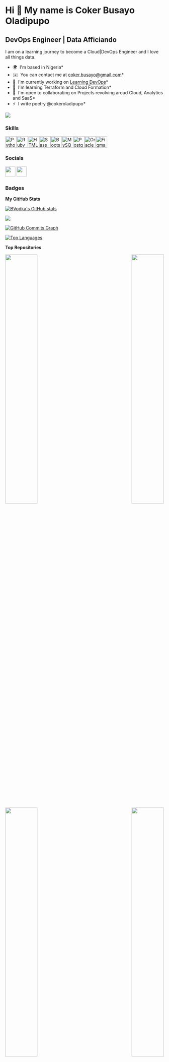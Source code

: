 Hi 👋 My name is Coker Busayo Oladipupo
=======================================
DevOps Engineer | Data Afficiando
---------------------------------
I am on a learning journey to become a Cloud|DevOps Engineer and I love all things data.
* 🌍  I'm based in Nigeria* 
* ✉️  You can contact me at [coker.busayo@gmail.com](mailto:coker.busayo@gmail.com)* 
* 🚀  I'm currently working on [Learning DevOps](http://darey.io)*
* 🧠  I'm learning Terraform and Cloud Formation* 
* 🤝  I'm open to collaborating on Projects revolving aroud Cloud, Analytics and SaaS* 
* ⚡  I write poetry @cokeroladipupo*

<a href="https://www.github.com/BVodka" target="_blank" rel="noreferrer"><img
src="https://img.shields.io/github/followers/BVodka?logo=github&style=for-the-badge&color=0891b2&labelColor=000000" /></a>


### Skills


<p align="left"><a href="https://www.python.org/" target="_blank" rel="noreferrer"><img src="https://raw.githubusercontent.com/danielcranney/readme-generator/main/public/icons/skills/python-colored.svg" width="36" height="36" alt="Python" /></a><a href="https://www.ruby-lang.org/en/" target="_blank" rel="noreferrer"><img src="https://raw.githubusercontent.com/danielcranney/readme-generator/main/public/icons/skills/ruby-colored.svg" width="36" height="36" alt="Ruby" /></a><a href="https://developer.mozilla.org/en-US/docs/Glossary/HTML5" target="_blank" rel="noreferrer"><img src="https://raw.githubusercontent.com/danielcranney/readme-generator/main/public/icons/skills/html5-colored.svg" width="36" height="36" alt="HTML5" /></a><a href="https://sass-lang.com/" target="_blank" rel="noreferrer"><img src="https://raw.githubusercontent.com/danielcranney/readme-generator/main/public/icons/skills/sass-colored.svg" width="36" height="36" alt="Sass" /></a><a href="https://getbootstrap.com/" target="_blank" rel="noreferrer"><img src="https://raw.githubusercontent.com/danielcranney/readme-generator/main/public/icons/skills/bootstrap-colored.svg" width="36" height="36" alt="Bootstrap" /></a><a href="https://www.mysql.com/" target="_blank" rel="noreferrer"><img src="https://raw.githubusercontent.com/danielcranney/readme-generator/main/public/icons/skills/mysql-colored.svg" width="36" height="36" alt="MySQL" /></a><a href="https://www.postgresql.org/" target="_blank" rel="noreferrer"><img src="https://raw.githubusercontent.com/danielcranney/readme-generator/main/public/icons/skills/postgresql-colored.svg" width="36" height="36" alt="PostgreSQL" /></a><a href="https://www.oracle.com/uk/index.html" target="_blank" rel="noreferrer"><img src="https://raw.githubusercontent.com/danielcranney/readme-generator/main/public/icons/skills/oracle-colored.svg" width="36" height="36" alt="Oracle" /></a><a href="https://www.figma.com/" target="_blank" rel="noreferrer"><img src="https://raw.githubusercontent.com/danielcranney/readme-generator/main/public/icons/skills/figma-colored.svg" width="36" height="36" alt="Figma" /></a></p>

### Socials

<p align="left"> <a href="https://www.github.com/BVodka" target="_blank" rel="noreferrer"><img src="https://raw.githubusercontent.com/danielcranney/readme-generator/main/public/icons/socials/github.svg" width="32" height="32" /></a> <a href="https://www.linkedin.com/in/coker-busayo-oladipupo" target="_blank" rel="noreferrer"><img src="https://raw.githubusercontent.com/danielcranney/readme-generator/main/public/icons/socials/linkedin.svg" width="32" height="32" /></a></p>

### Badges

<b>My GitHub Stats</b>

<a href="http://www.github.com/BVodka"><img src="https://github-readme-stats.vercel.app/api?username=BVodka&show_icons=true&hide=&count_private=true&title_color=0891b2&text_color=ffffff&icon_color=0891b2&bg_color=000000&hide_border=true&show_icons=true" alt="BVodka's GitHub stats" /></a>

<a href="http://www.github.com/BVodka"><img src="https://github-readme-streak-stats.herokuapp.com/?user=BVodka&stroke=ffffff&background=000000&ring=0891b2&fire=0891b2&currStreakNum=ffffff&currStreakLabel=0891b2&sideNums=ffffff&sideLabels=ffffff&dates=ffffff&hide_border=true" /></a>

<a href="http://www.github.com/BVodka"><img src="https://activity-graph.herokuapp.com/graph?username=BVodka&bg_color=000000&color=ffffff&line=0891b2&point=ffffff&area_color=000000&area=true&hide_border=true&custom_title=GitHub%20Commits%20Graph" alt="GitHub Commits Graph" /></a>

<a href="https://github.com/BVodka" align="left"><img src="https://github-readme-stats.vercel.app/api/top-langs/?username=BVodka&langs_count=10&title_color=0891b2&text_color=ffffff&icon_color=0891b2&bg_color=000000&hide_border=true&locale=en&custom_title=Top%20%Languages" alt="Top Languages" /></a>

<b>Top Repositories</b>

<div width="100%" align="center"><a href="https://github.com/BVodka/PBL_LAMP-STACK-AWS" align="left"><img align="left" width="45%" src="https://github-readme-stats.vercel.app/api/pin/?username=BVodka&repo=https://github.com/BVodka/PBL_LAMP-STACK-AWS&title_color=0891b2&text_color=ffffff&icon_color=0891b2&bg_color=000000&hide_border=true&locale=en" /></a><a href="https://github.com/BVodka/PBL-LB-WITH-NGINX" align="right"><img align="right" width="45%" src="https://github-readme-stats.vercel.app/api/pin/?username=BVodka&repo=https://github.com/BVodka/PBL-LB-WITH-NGINX&title_color=0891b2&text_color=ffffff&icon_color=0891b2&bg_color=000000&hide_border=true&locale=en" /></a></div><br /><br /><br /><br /><br /><br /><br />

<br /><br /><br /><br /><br />

<div width="100%" align="center"><a href="https://github.com/BVodka/PBL--Ansible-Assignments-and-Community-Roles" align="left"><img align="left" width="45%" src="https://github-readme-stats.vercel.app/api/pin/?username=BVodka&repo=https://github.com/BVodka/PBL--Ansible-Assignments-and-Community-Roles&title_color=0891b2&text_color=ffffff&icon_color=0891b2&bg_color=000000&hide_border=true&locale=en" /></a><a href="https://github.com/BVodka/ansible-config-mgt" align="right"><img align="right" width="45%" src="https://github-readme-stats.vercel.app/api/pin/?username=BVodka&repo=https://github.com/BVodka/ansible-config-mgt&title_color=0891b2&text_color=ffffff&icon_color=0891b2&bg_color=000000&hide_border=true&locale=en" /></a></div>

